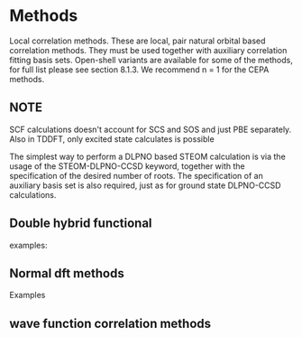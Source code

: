 # Methods
Local correlation methods. These are local, pair natural orbital based correlation methods. They must be used together with auxiliary correlation fitting basis sets. Open-shell variants are available for some of the methods, for full list please see section 8.1.3. We
recommend n = 1 for the CEPA methods.
## NOTE
SCF calculations doesn't account for SCS and SOS and just PBE separately. Also in TDDFT, only excited state calculates is possible


The simplest way to perform a DLPNO based STEOM calculation is via the usage of the STEOM-DLPNO-CCSD
keyword, together with the specification of the desired number of roots. The specification of an auxiliary
basis set is also required, just as for ground state DLPNO-CCSD calculations.
## Double hybrid functional
examples: 
## Normal dft methods
Examples
## wave function correlation methods

